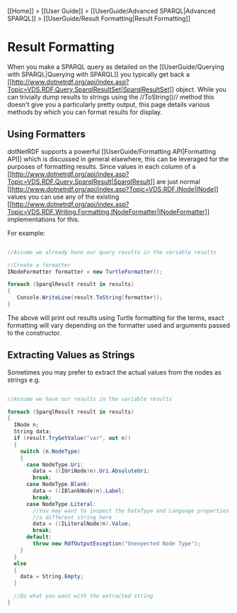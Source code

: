 [[Home]] > [[User Guide]] > [[UserGuide/Advanced SPARQL|Advanced SPARQL]] > [[UserGuide/Result Formatting|Result Formatting]]

# Result Formatting 

When you make a SPARQL query as detailed on the [[UserGuide/Querying with SPARQL|Querying with SPARQL]] you typically get back a [[http://www.dotnetrdf.org/api/index.asp?Topic=VDS.RDF.Query.SparqlResultSet|SparqlResultSet]] object.  While you can trivially dump results to strings using the //ToString()// method this doesn't give you a particularly pretty output, this page details various methods by which you can format results for display.

## Using Formatters 

dotNetRDF supports a powerful [[UserGuide/Formatting API|Formatting API]] which is discussed in general elsewhere, this can be leveraged for the purposes of formatting results.  Since values in each column of a [[http://www.dotnetrdf.org/api/index.asp?Topic=VDS.RDF.Query.SparqlResult|SparqlResult]] are just normal [[http://www.dotnetrdf.org/api/index.asp?Topic=VDS.RDF.INode|INode]] values you can use any of the existing [[http://www.dotnetrdf.org/api/index.asp?Topic=VDS.RDF.Writing.Formatting.INodeFormatter|INodeFormatter]] implementations for this.

For example:

```csharp

//Assume we already have our query results in the variable results

//Create a formatter
INodeFormatter formatter = new TurtleFormatter();

foreach (SparqlResult result in results)
{
   Console.WriteLine(result.ToString(formatter));
}
```

The above will print out results using Turtle formatting for the terms, exact formatting will vary depending on the formatter used and arguments passed to the constructor.

## Extracting Values as Strings 

Sometimes you may prefer to extract the actual values from the nodes as strings e.g.

```csharp

//Assume we have our results in the variable results

foreach (SparqlResult result in results)
{
  INode n;
  String data;
  if (result.TryGetValue("var", out n))
  {
    switch (n.NodeType)
    {
      case NodeType.Uri:
        data = ((IUriNode)n).Uri.AbsoluteUri;
        break;
      case NodeType.Blank:
        data = ((IBlankNode)n).Label;
        break;
      case NodeType.Literal:
        //You may want to inspect the DataType and Language properties and generate
        //a different string here
        data = ((ILiteralNode)n).Value;
        break;
      default:
        throw new RdfOutputException("Unexpected Node Type");
    }
  }
  else
  {
    data = String.Empty;
  }

  //Do what you want with the extracted string
}
```